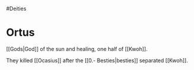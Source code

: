 #Deities
# Ortus
[[Gods|God]] of the sun and healing, one half of [[Kwoh]].

They killed [[Ocasius]] after the [[0.- Besties|besties]] separated [[Kwoh]].